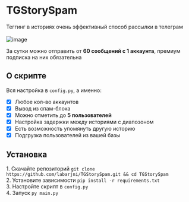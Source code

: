 # TGStorySpam
Теггинг в историях очень эффективный способ рассылки в телеграм
<br><br>![image](https://github.com/user-attachments/assets/b76b389d-1d01-4517-89c1-6f550c976434)



За сутки можно отправить от <b>60 сообщений с 1 аккаунта</b>, премиум подписка на них обязательна
<h2> О скрипте </h2>
Вся настройка в <code>config.py</code>, а именно:

- [x] Любое кол-во аккаунтов
- [x] Вывод из спам-блока
- [x] Можно отметить до <b>5 пользователей</b>
- [x] Настройка задержки между историями с диапозоном
- [x] Есть возможность упомянуть другую историю
- [x] Подгрузка пользователей из вашей базы

<h2> Установка </h2>
1. Скачайте репозиторий <code>git clone https://github.com/labarjni/TGStorySpam.git && cd TGStorySpam</code><br>
2. Установите зависимости <code>pip install -r requirements.txt</code><br>
3. Настройте скрипт в <code>config.py</code><br>
4. Запуск <code>py main.py</code><br>
